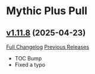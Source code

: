 # Mythic Plus Pull

## [v1.11.8](https://github.com/NumyAddon/MythicPlusPull/tree/v1.11.8) (2025-04-23)
[Full Changelog](https://github.com/NumyAddon/MythicPlusPull/compare/v1.11.7...v1.11.8) [Previous Releases](https://github.com/NumyAddon/MythicPlusPull/releases)

- TOC Bump  
- Fixed a typo  
